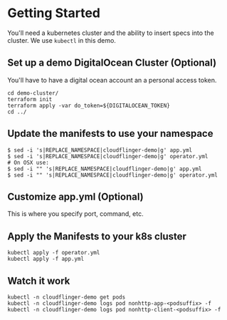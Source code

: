 # Getting Started

You'll need a kubernetes cluster and the ability to insert specs into the cluster. We use `kubectl` in this demo.

## Set up a demo DigitalOcean Cluster (Optional)

You'll have to have a digital ocean account an a personal access token.

```
cd demo-cluster/
terraform init
terraform apply -var do_token=${DIGITALOCEAN_TOKEN}
cd ../
```

## Update the manifests to use your namespace

```
$ sed -i 's|REPLACE_NAMESPACE|cloudflinger-demo|g' app.yml
$ sed -i 's|REPLACE_NAMESPACE|cloudflinger-demo|g' operator.yml
# On OSX use:
$ sed -i "" 's|REPLACE_NAMESPACE|cloudflinger-demo|g' app.yml
$ sed -i "" 's|REPLACE_NAMESPACE|cloudflinger-demo|g' operator.yml
```

## Customize app.yml (Optional)

This is where you specify port, command, etc.

## Apply the Manifests to your k8s cluster

```
kubectl apply -f operator.yml
kubectl apply -f app.yml
```

## Watch it work

```
kubectl -n cloudflinger-demo get pods
kubectl -n cloudflinger-demo logs pod nonhttp-app-<podsuffix> -f
kubectl -n cloudflinger-demo logs pod nonhttp-client-<podsuffix> -f
```

